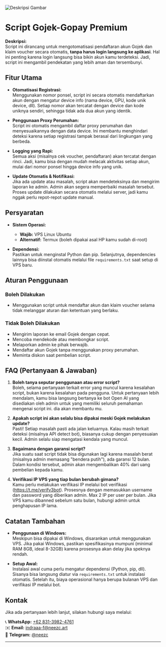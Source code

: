 ![Deskripsi Gambar](https://i.postimg.cc/0QbZ9ZGr/Screenshot-2025-02-10-12-21-25-87-61c78dc80ee02b53007c815fefe993e3.jpg)

# Script Gojek-Gopay Premium

**Deskripsi:**  
Script ini dirancang untuk mengotomatisasi pendaftaran akun Gojek dan klaim voucher secara otomatis, **tanpa harus login langsung ke aplikasi**. Hal ini penting karena login langsung bisa bikin akun kamu terdeteksi. Jadi, script ini mengambil pendekatan yang lebih aman dan tersembunyi.

## Fitur Utama

- **Otomatisasi Registrasi:**  
  Menggunakan nomor ponsel, script ini secara otomatis mendaftarkan akun dengan mengatur device info (nama device, GPU, kode unik device, dll). Setiap nomor akan tercatat dengan device dan kode uniknya sendiri, sehingga tidak ada dua akun yang identik.

- **Penggunaan Proxy Perumahan:**  
  Script ini otomatis mengambil daftar proxy perumahan dan menyesuaikannya dengan data device. Ini membantu menghindari deteksi karena setiap registrasi tampak berasal dari lingkungan yang berbeda.

- **Logging yang Rapi:**  
  Semua aksi (misalnya cek voucher, pendaftaran) akan tercatat dengan rinci. Jadi, kamu bisa dengan mudah melacak aktivitas setiap akun, mulai dari nomor ponsel hingga device info yang unik.

- **Update Otomatis & Notifikasi:**  
  Jika ada update atau masalah, script akan mendeteksinya dan mengirim laporan ke admin. Admin akan segera memperbaiki masalah tersebut. Proses update dilakukan secara otomatis melalui server, jadi kamu nggak perlu repot-repot update manual.

## Persyaratan

- **Sistem Operasi:**  
  - **Wajib:** VPS Linux Ubuntu  
  - **Alternatif:** Termux (boleh dipakai asal HP kamu sudah di-root)

- **Dependensi:**  
  Pastikan untuk menginstal Python dan pip. Selanjutnya, dependencies lainnya bisa diinstal otomatis melalui file `requirements.txt` saat setup di VPS baru.

## Aturan Penggunaan

### Boleh Dilakukan
- Menggunakan script untuk mendaftar akun dan klaim voucher selama tidak melanggar aturan dan ketentuan yang berlaku.

### Tidak Boleh Dilakukan
- Mengirim laporan ke email Gojek dengan cepat.
- Mencoba mendekode atau membongkar script.
- Melaporkan admin ke pihak berwajib.
- Mendaftar akun Gojek tanpa menggunakan proxy perumahan.
- Meminta diskon saat pembelian script.

## FAQ (Pertanyaan & Jawaban)

1. **Boleh tanya seputar penggunaan atau error script?**  
   Boleh, selama pertanyaan terkait error yang muncul karena kesalahan script, bukan karena kesalahan pada pengguna. Untuk pertanyaan lebih mendalam, kamu bisa langsung bertanya ke bot Open AI yang disediakan oleh admin untuk yang memiliki seluruh pemahaman mengenai script ini. dia akan membantu mu.

2. **Apakah script ini akan selalu bisa dipakai meski Gojek melakukan update?**  
   Pasti! Setiap masalah pasti ada jalan keluarnya. Kalau masih terkait deteksi (misalnya API detect bot), biasanya cukup dengan penyesuaian kecil. Admin selalu siap mengatasi kendala yang muncul.

3. **Bagaimana dengan garansi script?**  
   Jika suatu saat script tidak bisa digunakan lagi karena masalah berat (misalnya admin memasang "bendera putih"), ada garansi 12 bulan. Dalam kondisi tersebut, admin akan mengembalikan 40% dari uang pembelian kepada kamu.

4. **Verifikasi IP VPS yang tiap bulan berubah gimana?**  
   Kamu perlu melakukan verifikasi IP melalui bot verifikasi (https://t.me/verifv3bot). Prosesnya dengan memasukkan username dan password yang diberikan admin. Max 2 IP per user per bulan. Jika VPS kamu dibanned sebelum satu bulan, hubungi admin untuk penghapusan IP lama.

## Catatan Tambahan

- **Penggunaan di Windows:**  
  Meskipun bisa dipakai di Windows, disarankan untuk menggunakan VPS. Jika pakai Windows, pastikan spesifikasinya mumpuni (minimal RAM 8GB, ideal 8-32GB) karena prosesnya akan delay jika speknya rendah.

- **Setup Awal:**  
  Instalasi awal cuma perlu mengatur dependensi (Python, pip, dll). Sisanya bisa langsung diatur via `requirements.txt` untuk instalasi otomatis. Setelah itu, biaya operasional hanya berupa bulanan VPS dan verifikasi IP melalui bot.

## Kontak

Jika ada pertanyaan lebih lanjut, silakan hubungi saya melalui:  

📞 **WhatsApp:** [+62 831-3982-4761](https://wa.me/6283139824761)  
✉️ **Email:** [indraaa-f@neezc.art](mailto:indraaa-f@neezc.art)  
📲 **Telegram:** [@neezc](https://t.me/neezc)

---

